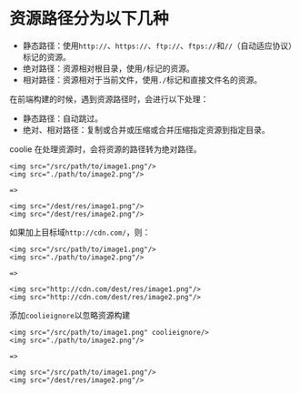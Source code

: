# 资源路径分为以下几种

- 静态路径：使用`http://`、`https://`、`ftp://`、`ftps://`和`//`（自动适应协议）标记的资源。
- 绝对路径：资源相对根目录，使用`/`标记的资源。
- 相对路径：资源相对于当前文件，使用`./`标记和直接文件名的资源。
    
在前端构建的时候，遇到资源路径时，会进行以下处理：

- 静态路径：自动跳过。
- 绝对、相对路径：复制或合并或压缩或合并压缩指定资源到指定目录。

coolie 在处理资源时，会将资源的路径转为绝对路径。

```
<img src="/src/path/to/image1.png"/>
<img src="./path/to/image2.png"/>

=>

<img src="/dest/res/image1.png"/>
<img src="/dest/res/image2.png"/>
```

如果加上目标域`http://cdn.com/`，则：
```
<img src="/src/path/to/image1.png"/>
<img src="./path/to/image2.png"/>

=>

<img src="http://cdn.com/dest/res/image1.png"/>
<img src="http://cdn.com/dest/res/image2.png"/>
```


添加`coolieignore`以忽略资源构建
```
<img src="/src/path/to/image1.png" coolieignore/>
<img src="./path/to/image2.png"/>

=>

<img src="/src/path/to/image1.png"/>
<img src="/dest/res/image2.png"/>
```

